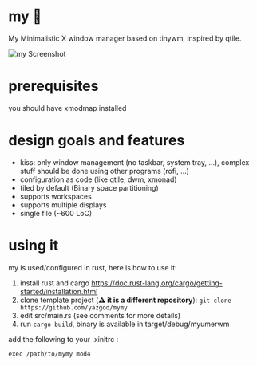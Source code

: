 # my :ram:

My Minimalistic X window manager based on tinywm, inspired by qtile.

![my Screenshot](screenshot.jpg)

# prerequisites

you should have xmodmap installed

# design goals and features

  - kiss: only window management (no taskbar, system tray, ...), complex stuff should be done using other programs (rofi, ...)
  - configuration as code (like qtile, dwm, xmonad)
  - tiled by default (Binary space partitioning)
  - supports workspaces
  - supports multiple displays
  - single file (~600 LoC)

# using it

my is used/configured in rust, here is how to use it:

1. install rust and cargo https://doc.rust-lang.org/cargo/getting-started/installation.html
2. clone template project (__:warning: it is a different repository__): `git clone https://github.com/yazgoo/mymy`
3. edit src/main.rs (see comments for more details)
4. run `cargo build`, binary is available in target/debug/myumerwm

add the following to your .xinitrc :

```shell
exec /path/to/mymy mod4
```
